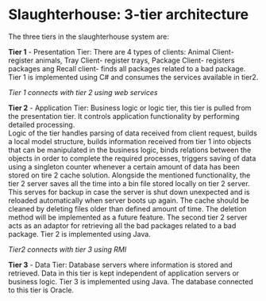 # Slaughterhouse: 3-tier architecture 
 
The three tiers in the slaughterhouse system are: 

**Tier 1** - Presentation Tier: There are 4 types of clients: Animal Client- register animals, Tray Client- register trays, Package Client- registers packages ang Recall client- finds all packages related to a bad package. Tier 1 is implemented using C# and consumes the services available in tier2. 

*Tier 1 connects with tier 2 using web services* 

**Tier 2** - Application Tier: Business logic or logic tier, this tier is pulled from the presentation tier. It controls application functionality by performing detailed processing.  
Logic of the tier handles parsing of data received from client request, builds a local model structure, builds information received from tier 1 into objects that can be manipulated in the business logic, binds relations between the objects in order to complete the required processes, triggers saving of data using a singleton counter whenever a certain amount of data has been stored on tire 2 cache solution. Alongside the mentioned functionality, the tier 2 server saves all the time into a bin file stored locally on tier 2 server. This serves for backup in case the server is shut down unexpected and is reloaded automatically when server boots up again. The cache should be cleaned by deleting files older than defined amount of time. The deletion method will be implemented as a future feature. The second tier 2 server acts as an adaptor for retrieving all the bad packages related to a bad package. Tier 2 is implemented using Java. 

*Tier2 connects with tier 3 using RMI* 

**Tier 3** - Data Tier: Database servers where information is stored and retrieved. Data in this tier is kept independent of application servers or business logic. Tier 3 is implemented using Java. The database connected to this tier is Oracle.
